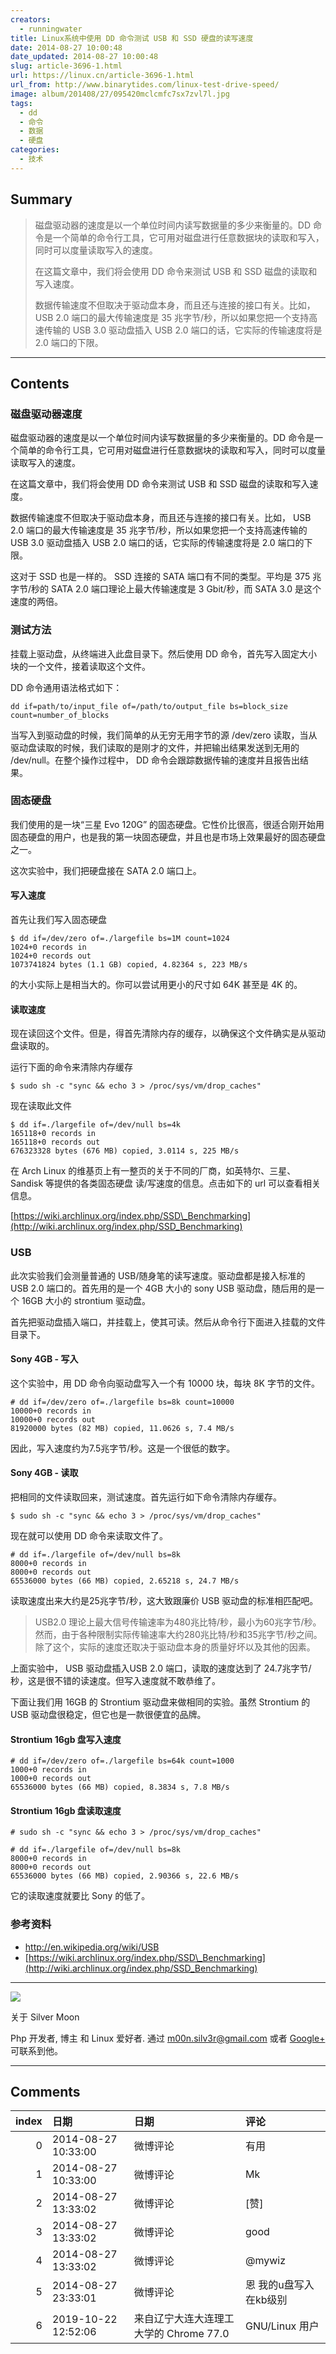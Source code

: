```yaml
---
creators:
  - runningwater
title: Linux系统中使用 DD 命令测试 USB 和 SSD 硬盘的读写速度
date: 2014-08-27 10:00:48
date_updated: 2014-08-27 10:00:48
slug: article-3696-1.html
url: https://linux.cn/article-3696-1.html
url_from: http://www.binarytides.com/linux-test-drive-speed/
image: album/201408/27/095420mclcmfc7sx7zvl7l.jpg
tags:
  - dd
  - 命令
  - 数据
  - 硬盘
categories:
  - 技术
---
```


## Summary

> 磁盘驱动器的速度是以一个单位时间内读写数据量的多少来衡量的。DD 命令是一个简单的命令行工具，它可用对磁盘进行任意数据块的读取和写入，同时可以度量读取写入的速度。
> 
> 在这篇文章中，我们将会使用 DD 命令来测试 USB 和 SSD 磁盘的读取和写入速度。
> 
> 数据传输速度不但取决于驱动盘本身，而且还与连接的接口有关。比如， USB 2.0 端口的最大传输速度是 35 兆字节/秒，所以如果您把一个支持高速传输的 USB 3.0 驱动盘插入 USB 2.0 端口的话，它实际的传输速度将是 2.0 端口的下限。

***

<!-- more -->

## Contents

### 

### 磁盘驱动器速度

磁盘驱动器的速度是以一个单位时间内读写数据量的多少来衡量的。DD 命令是一个简单的命令行工具，它可用对磁盘进行任意数据块的读取和写入，同时可以度量读取写入的速度。

在这篇文章中，我们将会使用 DD 命令来测试 USB 和 SSD 磁盘的读取和写入速度。

数据传输速度不但取决于驱动盘本身，而且还与连接的接口有关。比如， USB 2.0 端口的最大传输速度是 35 兆字节/秒，所以如果您把一个支持高速传输的 USB 3.0 驱动盘插入 USB 2.0 端口的话，它实际的传输速度将是 2.0 端口的下限。

这对于 SSD 也是一样的。 SSD 连接的 SATA 端口有不同的类型。平均是 375 兆字节/秒的 SATA 2.0 端口理论上最大传输速度是 3 Gbit/秒，而 SATA 3.0 是这个速度的两倍。

### 测试方法

挂载上驱动盘，从终端进入此盘目录下。然后使用 DD 命令，首先写入固定大小块的一个文件，接着读取这个文件。

DD 命令通用语法格式如下：

```shell
dd if=path/to/input_file of=/path/to/output_file bs=block_size count=number_of_blocks
```

当写入到驱动盘的时候，我们简单的从无穷无用字节的源 /dev/zero 读取，当从驱动盘读取的时候，我们读取的是刚才的文件，并把输出结果发送到无用的 /dev/null。在整个操作过程中， DD 命令会跟踪数据传输的速度并且报告出结果。

### 固态硬盘

我们使用的是一块“三星 Evo 120G” 的固态硬盘。它性价比很高，很适合刚开始用固态硬盘的用户，也是我的第一块固态硬盘，并且也是市场上效果最好的固态硬盘之一。

这次实验中，我们把硬盘接在 SATA 2.0 端口上。

#### 写入速度 ####

首先让我们写入固态硬盘

```shell
$ dd if=/dev/zero of=./largefile bs=1M count=1024
1024+0 records in
1024+0 records out
1073741824 bytes (1.1 GB) copied, 4.82364 s, 223 MB/s
```

的大小实际上是相当大的。你可以尝试用更小的尺寸如 64K 甚至是 4K 的。

#### 读取速度

现在读回这个文件。但是，得首先清除内存的缓存，以确保这个文件确实是从驱动盘读取的。

运行下面的命令来清除内存缓存

```shell
$ sudo sh -c "sync && echo 3 > /proc/sys/vm/drop_caches"
```

现在读取此文件

```shell
$ dd if=./largefile of=/dev/null bs=4k
165118+0 records in
165118+0 records out
676323328 bytes (676 MB) copied, 3.0114 s, 225 MB/s
```

在 Arch Linux 的维基页上有一整页的关于不同的厂商，如英特尔、三星、Sandisk 等提供的各类固态硬盘 读/写速度的信息。点击如下的 url 可以查看相关信息。

[https://wiki.archlinux.org/index.php/SSD\_Benchmarking](http://wiki.archlinux.org/index.php/SSD_Benchmarking)

### USB

此次实验我们会测量普通的 USB/随身笔的读写速度。驱动盘都是接入标准的 USB 2.0 端口的。首先用的是一个 4GB 大小的 sony USB 驱动盘，随后用的是一个 16GB 大小的 strontium 驱动盘。

首先把驱动盘插入端口，并挂载上，使其可读。然后从命令行下面进入挂载的文件目录下。

#### Sony 4GB - 写入

这个实验中，用 DD 命令向驱动盘写入一个有 10000 块，每块 8K 字节的文件。

```shell
# dd if=/dev/zero of=./largefile bs=8k count=10000
10000+0 records in
10000+0 records out
81920000 bytes (82 MB) copied, 11.0626 s, 7.4 MB/s
```

因此，写入速度约为7.5兆字节/秒。这是一个很低的数字。

#### Sony 4GB - 读取

把相同的文件读取回来，测试速度。首先运行如下命令清除内存缓存。

```shell
$ sudo sh -c "sync && echo 3 > /proc/sys/vm/drop_caches"
```

现在就可以使用 DD 命令来读取文件了。

```shell
# dd if=./largefile of=/dev/null bs=8k
8000+0 records in
8000+0 records out
65536000 bytes (66 MB) copied, 2.65218 s, 24.7 MB/s
```

读取速度出来大约是25兆字节/秒，这大致跟廉价 USB 驱动盘的标准相匹配吧。

> 
> USB2.0 理论上最大信号传输速率为480兆比特/秒，最小为60兆字节/秒。然而，由于各种限制实际传输速率大约280兆比特/秒和35兆字节/秒之间。除了这个，实际的速度还取决于驱动盘本身的质量好坏以及其他的因素。
> 
> 
> 

上面实验中， USB 驱动盘插入USB 2.0 端口，读取的速度达到了 24.7兆字节/秒，这是很不错的读速度。但写入速度就不敢恭维了。

下面让我们用 16GB 的 Strontium 驱动盘来做相同的实验。虽然 Strontium 的 USB 驱动盘很稳定，但它也是一款很便宜的品牌。

#### Strontium 16gb 盘写入速度

```shell
# dd if=/dev/zero of=./largefile bs=64k count=1000
1000+0 records in
1000+0 records out
65536000 bytes (66 MB) copied, 8.3834 s, 7.8 MB/s
```

#### Strontium 16gb 盘读取速度

```shell
# sudo sh -c "sync && echo 3 > /proc/sys/vm/drop_caches"

# dd if=./largefile of=/dev/null bs=8k
8000+0 records in
8000+0 records out
65536000 bytes (66 MB) copied, 2.90366 s, 22.6 MB/s
```

它的读取速度就要比 Sony 的低了。

### 参考资料

* <http://en.wikipedia.org/wiki/USB>
* [https://wiki.archlinux.org/index.php/SSD\_Benchmarking](http://wiki.archlinux.org/index.php/SSD_Benchmarking)

---

[![](https://camo.githubusercontent.com/20a3dae353e06af1e185ddcef445fd31b2d253ff/687474703a2f2f302e67726176617461722e636f6d2f6176617461722f65323366323736376536393037653739386461356232383639346132626632383f733d363426643d26723d47)](https://camo.githubusercontent.com/20a3dae353e06af1e185ddcef445fd31b2d253ff/687474703a2f2f302e67726176617461722e636f6d2f6176617461722f65323366323736376536393037653739386461356232383639346132626632383f733d363426643d26723d47)

关于 Silver Moon

Php 开发者, 博主 和 Linux 爱好者. 通过 [m00n.silv3r@gmail.com](https://github.com/LCTT/TranslateProject/blob/master/translated/tech/m00n.silv3r@gmail.com) 或者 [Google+](http://plus.google.com/117145272367995638274/posts) 可联系到他。

***

## Comments

|   index | 日期                | 日期                                                  | 评论                   |
|--------:|:--------------------|:------------------------------------------------------|:-----------------------|
|       0 | 2014-08-27 10:33:00 | 微博评论                                              | 有用                   |
|       1 | 2014-08-27 10:33:00 | 微博评论                                              | Mk                     |
|       2 | 2014-08-27 13:33:02 | 微博评论                                              | [赞]                   |
|       3 | 2014-08-27 13:33:02 | 微博评论                                              | good                   |
|       4 | 2014-08-27 13:33:02 | 微博评论                                              | @mywiz                 |
|       5 | 2014-08-27 23:33:01 | 微博评论                                              | 恩 我的u盘写入在kb级别 |
|       6 | 2019-10-22 12:52:06 | 来自辽宁大连大连理工大学的 Chrome 77.0|GNU/Linux 用户 | 这个很有用！           |
